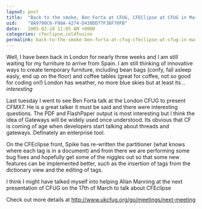 ```yaml
---
layout: post
title:  "Back to the smoke, Ben Forta at CFUG, CFEClipse at CFUG in March"
uid:	"8A9790C6-F98A-4274-D430DD77F38F70FB"
date:   2005-02-18 11:05 AM +0000
categories: cfeclipse,coldfusion
permalink: back-to-the-smoke-ben-forta-at-cfug-cfeclipse-at-cfug-in-march
---
```

Well, I have been back in London for nearly three weeks and I am still waiting for my furniture to arrive from Spain.
I am still thinking of innovative ways to create temporary furniture, including bean bags (confy, fall asleep easly, end up on the floor) and coffee tables (great for coffee, not so good for coding on!)
London has weather, no more blue skies but at least its .. *interesting*

Last tuesday I went to see Ben Forta talk at the London CFUG to present CFMX7. He is a great talker it must be said and there were interesting questions. The PDF and FlashPaper output is most interesting but I think the idea of Gateways will be widely used once understood. Its obvious that CF is coming of age when developers start talking about threads and gateways. Definately an enterprise tool.

On the CFEclipse front, Spike has re-written the partitioner (what knows where each tag is in a document) and from there we are performing some bug fixes and hopefully get some of the niggles out so that some new features can be implemented better, such as the insertion of tags from the dictionary view and the editing of tags.

I think I might have talked myself into helping Allan Manning at the next presentation of CFUG on the 17th of March  to talk about CFEclipse

Check out more details at <a href="http://www.ukcfug.org/go/meetings/next-meeting">http://www.ukcfug.org/go/meetings/next-meeting</a>